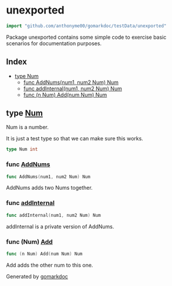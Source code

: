 <!-- Code generated by gomarkdoc. DO NOT EDIT -->

# unexported

```go
import "github.com/anthonyme00/gomarkdoc/testData/unexported"
```

Package unexported contains some simple code to exercise basic scenarios for documentation purposes.

## Index

- [type Num](<#Num>)
  - [func AddNums\(num1, num2 Num\) Num](<#AddNums>)
  - [func addInternal\(num1, num2 Num\) Num](<#addInternal>)
  - [func \(n Num\) Add\(num Num\) Num](<#Num.Add>)


<a name="Num"></a>
## type [Num](<https://github.com/princjef/gomarkdoc?path=testData%2Funexported%2Fmain.go&version=GBmaster&lineStyle=plain&line=8&lineEnd=8&lineStartColumn=1&lineEndColumn=13>)

Num is a number.

It is just a test type so that we can make sure this works.

```go
type Num int
```

<a name="AddNums"></a>
### func [AddNums](<https://github.com/princjef/gomarkdoc?path=testData%2Funexported%2Fmain.go&version=GBmaster&lineStyle=plain&line=16&lineEnd=16&lineStartColumn=1&lineEndColumn=33>)

```go
func AddNums(num1, num2 Num) Num
```

AddNums adds two Nums together.

<a name="addInternal"></a>
### func [addInternal](<https://github.com/princjef/gomarkdoc?path=testData%2Funexported%2Fmain.go&version=GBmaster&lineStyle=plain&line=21&lineEnd=21&lineStartColumn=1&lineEndColumn=37>)

```go
func addInternal(num1, num2 Num) Num
```

addInternal is a private version of AddNums.

<a name="Num.Add"></a>
### func \(Num\) [Add](<https://github.com/princjef/gomarkdoc?path=testData%2Funexported%2Fmain.go&version=GBmaster&lineStyle=plain&line=11&lineEnd=11&lineStartColumn=1&lineEndColumn=30>)

```go
func (n Num) Add(num Num) Num
```

Add adds the other num to this one.

Generated by [gomarkdoc](<https://github.com/princjef/gomarkdoc>)
